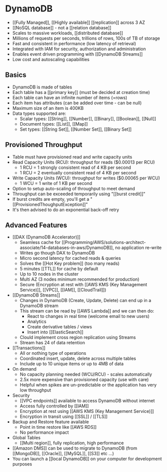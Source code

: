 # DynamoDB

- [[Fully Managed]], [[Highly available]] [[replication]] across 3 AZ
- [[NoSQL database]] - not a [[relation database]]
- Scales to massive workloads, [[distributed database]]
- Millions of requests per seconds, trillions of rows, 100s of TB of storage
- Fast and consistent in performance (low latency of retrieval)
- Integrated with IAM for security, authorization and administration
- Enables event driven programming with [[DynamoDB Streams]]
- Low cost and autoscaling capabilities

## Basics

- DynamoDB is made of tables
- Each table has a [[primary key]] (must be decided at creation time)
- Each table can have an infinite number of items (=rows)
- Each item has attributes (can be added over time - can be null)
- Maximum size of an item is 400KB
- Data types supported are:
    - Scalar types: [[String]], [[Number]], [[Binary]], [[Boolean]], [[Null]]
    - Document types: [[List]], [[Map]]
    - Set types: [[String Set]], [[Number Set]], [[Binary Set]]

## Provisioned Throughput

- Table must have provisioned read and write capacity units
- Read Capacity Units (RCU): throughput for reads ($0.00013 per RCU)
    - 1 RCU = 1 strongly consistent read of 4 KB per second
    - 1 RCU = 2 eventually consistent read of 4 KB per second
- Write Capacity Units (WCU): throughput for writes ($0.00065 per WCU)
    - 1 WCU = 1 write of 1 KB per second
- Option to setup auto-scaling of throughput to meet demand
- Throughput can be exceeded temporarily using "[[burst credit]]"
- If burst credits are empty, you'll get a "[[ProvisionedThoughputException]]"
- It's then advised to do an exponential back-off retry

## Advanced Features

- [[DAX (DynamoDB Accelerator)]]
    - Seamless cache for [[Programming/AWS/solutions-architect-associate/14-databases-in-aws/DynamoDB]], no application re-write
    - Writes go though DAX to DynamoDB
    - Micro second latency for cached reads & queries
    - Solves the [[Hot Key problem]] (too many reads)
    - 5 minutes [[TTL]] for cache by default
    - Up to 10 nodes in the cluster
    - Multi AZ (3 nodes minimum recommended for production)
    - Secure (Encryption at rest with [[AWS KMS (Key Management Service)]], [[VPC]], [[IAM]], [[CloudTrail]])
- [[DynamoDB Streams]]
    - Changes in DynamoDB (Create, Update, Delete) can end up in a DynamoDB stream
    - This stream can be read by [[AWS Lambda]] and we can then do:
        - React to changes in real time (welcome email to new users)
        - Analytics
        - Create derivative tables / views
        - Insert into [[ElasticSearch]]
    - Clould implement cross region replication using Streams
    - Stream has 24 of data retention
- [[Transactions]]
    - All or nothing type of operations
    - Coordinated insert, update, delete across multiple tables
    - Include up to 10 unique items or up to 4MB of data
- On demand
    - No capacity planning needed (WCU/RCU) - scales automatically
    - 2.5x more expensive than provisioned capacity (use with care)
    - Helpful when spikes are un-predictable or the application has very low throughput
- Security
    - [[VPC endpoints]] available to access DynamoDB without internet
    - Access fully controlled by [[IAM]]
    - Encryption at rest using [[AWS KMS (Key Management Service)]]
    - Encryption in transit using [[SSL]] / [[TLS]]
- Backup and Restore feature available
    - Point in time restore like [[AWS RDS]]
    - No performance impact
- Global Tables
    - [[Multi region]], fully replication, high performance
- [[Amazon DMS]] can be used to migrate to DynamoDB (from [[MongoDB]], [[Oracle]], [[MySQL]], [[S3]] etc ...)
- You can launch a [[local DynamoDB]] on your computer for development purposes